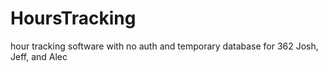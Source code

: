 # HoursTracking
hour tracking software with no auth and temporary database for 362
Josh, Jeff, and Alec

